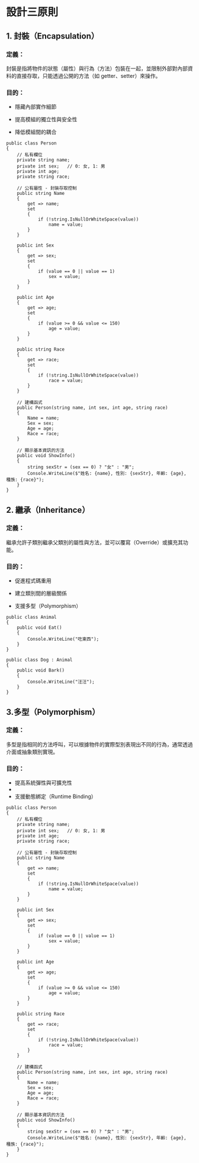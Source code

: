 # 設計三原則

## 1. 封裝（Encapsulation）

### 定義：

封裝是指將物件的狀態（屬性）與行為（方法）包裝在一起，並限制外部對內部資料的直接存取，只能透過公開的方法（如 getter、setter）來操作。

### 目的：

* 隱藏內部實作細節
  
* 提高模組的獨立性與安全性
  
* 降低模組間的耦合

```
public class Person
{
    // 私有欄位
    private string name;
    private int sex;   // 0: 女, 1: 男
    private int age;
    private string race;

    // 公有屬性 - 封裝存取控制
    public string Name
    {
        get => name;
        set
        {
            if (!string.IsNullOrWhiteSpace(value))
                name = value;
        }
    }

    public int Sex
    {
        get => sex;
        set
        {
            if (value == 0 || value == 1)
                sex = value;
        }
    }

    public int Age
    {
        get => age;
        set
        {
            if (value >= 0 && value <= 150)
                age = value;
        }
    }

    public string Race
    {
        get => race;
        set
        {
            if (!string.IsNullOrWhiteSpace(value))
                race = value;
        }
    }

    // 建構函式
    public Person(string name, int sex, int age, string race)
    {
        Name = name;
        Sex = sex;
        Age = age;
        Race = race;
    }

    // 顯示基本資訊的方法
    public void ShowInfo()
    {
        string sexStr = (sex == 0) ? "女" : "男";
        Console.WriteLine($"姓名: {name}, 性別: {sexStr}, 年齡: {age}, 種族: {race}");
    }
}

```

## 2. 繼承（Inheritance）

### 定義：

繼承允許子類別繼承父類別的屬性與方法，並可以覆寫（Override）或擴充其功能。

### 目的：

* 促進程式碼重用
 
* 建立類別間的層級關係
  
* 支援多型（Polymorphism）

```
public class Animal
{
    public void Eat()
    {
        Console.WriteLine("吃東西");
    }
}

public class Dog : Animal
{
    public void Bark()
    {
        Console.WriteLine("汪汪");
    }
}
```

## 3.多型（Polymorphism）

### 定義：

多型是指相同的方法呼叫，可以根據物件的實際型別表現出不同的行為，通常透過介面或抽象類別實現。

### 目的：

* 提高系統彈性與可擴充性
* 
* 支援動態綁定（Runtime Binding）


```
public class Person
{
    // 私有欄位
    private string name;
    private int sex;   // 0: 女, 1: 男
    private int age;
    private string race;

    // 公有屬性 - 封裝存取控制
    public string Name
    {
        get => name;
        set
        {
            if (!string.IsNullOrWhiteSpace(value))
                name = value;
        }
    }

    public int Sex
    {
        get => sex;
        set
        {
            if (value == 0 || value == 1)
                sex = value;
        }
    }

    public int Age
    {
        get => age;
        set
        {
            if (value >= 0 && value <= 150)
                age = value;
        }
    }

    public string Race
    {
        get => race;
        set
        {
            if (!string.IsNullOrWhiteSpace(value))
                race = value;
        }
    }

    // 建構函式
    public Person(string name, int sex, int age, string race)
    {
        Name = name;
        Sex = sex;
        Age = age;
        Race = race;
    }

    // 顯示基本資訊的方法
    public void ShowInfo()
    {
        string sexStr = (sex == 0) ? "女" : "男";
        Console.WriteLine($"姓名: {name}, 性別: {sexStr}, 年齡: {age}, 種族: {race}");
    }
}

```



